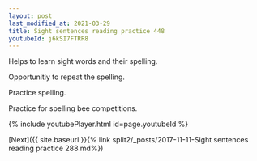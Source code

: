 ```yaml
---
layout: post
last_modified_at: 2021-03-29
title: Sight sentences reading practice 448
youtubeId: j6kSI7FTRR8
---
```

 
 
Helps to learn sight words and their spelling.

Opportunitiy to repeat the spelling. 

Practice spelling. 
 
Practice for spelling bee competitions. 
 
{% include youtubePlayer.html id=page.youtubeId %}
 
 

[Next]({{ site.baseurl }}{% link  split2/_posts/2017-11-11-Sight sentences reading practice 288.md%})
 
